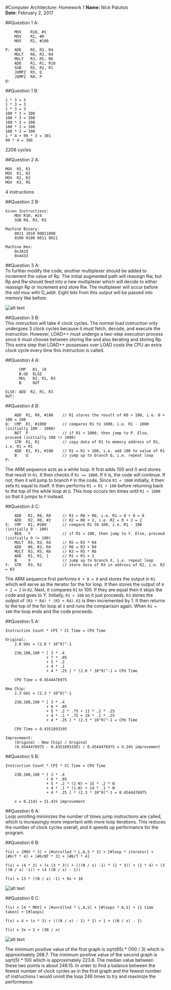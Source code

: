 #Computer Architecture: Homework 1
**Name:** Nick Palutsis  
**Date:** February 2, 2017

##Question 1 A:  
```
    MOV    R10, #1
    MOV    R1, #0
    MOV    R2, #100

P:  ADD    R5, R3, R4
    MULT   R6, R3, R4
    MULT   R3, R5, R6
    ADD    R1, R1, R10
    SUB    R5, R2, R1
    JUMPZ  R5, Q
    JUMPZ  R0, P
Q:  
```

##Question 1 B:  
```
1 * 3 = 3
1 * 3 = 3
1 * 3 = 3
100 * 3 = 300
100 * 3 = 300
100 * 3 = 300
100 * 3 = 300
100 * 3 = 300
1 * 4 + 99 * 3 = 301
99 * 4 = 396
```
2206 cycles  

##Question 2 A:  
```
MOV  R5, R1
MOV  R1, R2
MOV  R2, R3
MOV  R3, R5
```
4 instructions  

##Question 2 B:  
```
Given Instructions:
    MOV R10, #24
    SUB R4, R3, R3

Machine Binary:
    0011 1010 00011000
    0100 0100 0011 0011

Machine Hex:
    0x3A18
    0x4433
```

##Question 3 A:  
To further modify the code, another multiplexer should be added to increment the value of Rp. The initial augmented path will reassign Rw, but Rp and Rw should feed into a new multiplexer which will decide to either reassign Rp or increment and store Rw. The multiplexer will occur before the old mux with D_addr. Eight bits from this output will be passed into memory like before.

![alt text][datapath]

[datapath]: https://github.com/npalutsis/cse30321/blob/master/datapath.PNG "Modified Datapath"

##Question 3 B:  
This instruction will take 4 clock cycles. The normal load instruction only undergoes 3 clock cycles because it must fetch, decode, and execute the instruction. However, LOAD++ must undergo a two-step execution process since it must choose between storing Rw and also iterating and storing Rp. This extra step that LOAD++ possesses over LOAD costs the CPU an extra clock cycle every time this instruction is called.

##Question 4 A:  
```
      CMP   R1, 10
      B.GE  ELSE
      MUL   R2, R1, R3
      B     OUT

ELSE: ADD  R2, R1, R3
OUT:  
```

##Question 4 B: 
```
    ADD  R1, R0, #100    // R1 stores the result of R0 + 100, i.e. 0 + 100 = 100
Q:  CMP  R1, #1000       // compares R1 to 1000, i.e. R1 - 1000 (initially 100 - 1000)
    BGT  P               // if R1 > 1000, then jump to P. Else, proceed (initially 100 !> 1000)
    STR  R1, R1          // copy data of R1 to memory address of R1, i.e. R1 = R1  
    ADD  R1, R1, #100    // R1 = R1 + 100, i.e. add 100 to value of R1
    B    Q               // jump up to branch Q, i.e. repeat loop
P:
```
The ARM sequence acts as a while loop. It first adds 100 and 0 and stores that result in `R1`. It then checks if `R1 <= 1000`. If it is, the code will continue. If not, then it will jump to branch `P` in the code. Since `R1 < 1000` initially, it then sets `R1` equal to itself. It then performs `R1 = R1 + 100` before returning back to the top of the while loop at `Q`. This loop occurs ten times until `R1 > 1000` so that it jumps to `P` instead.  

##Question 4 C: 
```
    ADD   R1, R0, R0     // R1 = R0 + R0, i.e. R1 = 0 + 0 = 0
    ADD   R2, R0, #2     // R2 = R0 + 2, i.e. R2 = 0 + 2 = 2
X:  CMP   R1, #100       // compare R1 t0 100, i.e. R1 - 100 (initially 0 - 100)
    BEQ   Y              // if R1 = 100, then jump to Y. Else, proceed (initially 0 != 100)
    MULT  R5, R3, R4     // R5 = R3 * R4
    ADD   R6, R3, R4     // R6 = R3 + R4
    MULT  R3, R5, R6     // R3 = R5 * R6
    ADD   R1, R1, 1      // R1 = R1 + 1
    B     X              // jump up to branch X, i.e. repeat loop
Y:  STR   R3, R2         // store data of R3 in address of R2, i.e. R2 = R3
```
The ARM sequence first performs `0 + 0 = 0` and stores the output in `R1` which will serve as the iterator for the for loop. It then stores the output of `0 + 2 = 2` in `R2`. Next, it compares `R1` to 100. If they are equal then it skips the code and goes to Y. Initially, `R1 < 100` so it just proceeds. `R3` stores the output of `(R3 * R4) * (R3 + R4)`. `R1` is then incremented by 1. It then returns to the top of the for loop at `X` and runs the comparison again. When `R1 = 100` the loop ends and the code proceeds.

##Question 5 A: 
```
Instruction Count * CPI * CC Time = CPU Time

Original:
    2.0 GHz = (2.0 * 10^9)^-1

    230,100,100 * [ 3 * .4 
                  + 7 * .05 
                  + 5 * .2 
                  + 4 * .1 
                  + 4 * .25 ] * (2.0 * 10^9)^-1 = CPU Time

    CPU Time = 0.4544476975

New Chip:
    2.3 GHz = (2.3 * 10^9)^-1

    230,100,100 * [ 3 * .4 
                  + 6 * .05 
                  + 5 * .2 * .75 + 11 * .2 * .25
                  + 4 * .1 * .75 + 10 * .1 * .25
                  + 4 * .25 ] * (2.3 * 10^9)^-1 = CPU Time

    CPU Time = 0.4351893195

Improvement:
    (Original - New Chip) / Original
    (0.4544476975 - 0.4351893195) / 0.4544476975 = 4.24% improvement
```    

##Question 5 B:  
```
Instruction Count * CPI * CC Time = CPU Time

    230,100,100 * [ 3 * .4 
                  + 6 * .05 
                  + 5 * .2 * (1-N) + 15 * .2 * N
                  + 4 * .1 * (1-N) + 14 * .1 * N
                  + 4 * .25 ] * (2.3 * 10^9)^-1 = 0.4544476975

    x = 0.2141 = 21.41% improvement
```

##Question 6 A:  
Loop unrolling minimizes the number of times jump instructions are called, which is increasingly more important with more loop iterations. This reduces the number of clock cycles overall, and it speeds up performance for the program.  

##Question 6 B: 
```
f(x) = [MOV * 3] + [#unrolled * L,A,S * 3] + [#loop * iterator] + [#brT * 4] + [#brNT * 3] + [#brT * 4]

f(x) = (4 * 3) + (x (3 * 3)) + (((N / x) -1) * (2 * 3)) + (1 * 4) + (3 ((N / x) -1)) + (4 ((N / x) - 1))

f(x) = 13 * ((N / x) -1) + 9x + 16
```
![alt text][graph1]

[graph1]: https://github.com/npalutsis/cse30321/blob/master/graph1.PNG "Clock Cycle Graph"

##Question 6 C: 
```
f(x) = [4 * MOV] + [#unrolled * L,A,S] + [#loops * A,S] + [1 time taken] + [#loops]

f(x) = 4 + (x * 3) + (((N / x) - 1) * 2) + 1 + ((N / x) - 1)

f(x) = 3x + 2 + (3N / x)
```
![alt text][graph2]

[graph2]: https://github.com/npalutsis/cse30321/blob/master/graph2.PNG "Instruction Count Graph"

The minimum positive value of the first graph is sqrt(65) * (100 / 3) which is approximately 268.7. The minimum positive value of the second graph is sqrt(5) * 100 which is approximately 223.6. The median value between these two points is about 246.15. In order to find a balance between the fewest number of clock cycles as in the first graph and the fewest number of instructions I would unroll the loop 246 times to try and maximize the performance. 
